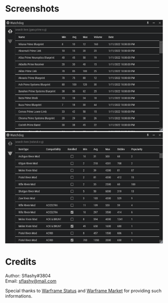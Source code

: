 # Screenshots
![ItemsTab](/Docs/images/Items.png)
![RivensTab](/Docs/images/Rivens.png)

# Credits
Author: Sflashy#3804\
Email: sflashy@mail.com

Special thanks to [Warframe Status](https://warframestat.us) and [Warframe Market](https://warframe.market) for providing such informations.
